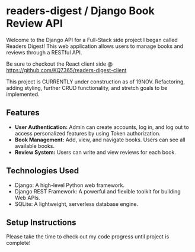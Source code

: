 # readers-digest / Django Book Review API

Welcome to the Django API for a Full-Stack side project I began called Readers Digest! This web application allows users to manage books and reviews through a RESTful API.

Be sure to checkout the React client side @ https://github.com/KQ7365/readers-digest-client

This project is CURRENTLY under construction as of 19NOV. Refactoring, adding styling, further CRUD functionality, and stretch goals to be implemented.

## Features

- **User Authentication:** Admin can create accounts, log in, and log out to access personalized features by using Token authorization.
- **Book Management:** Add, view, and navigate books. Users can see all available books.
- **Review System:** Users can write and view reviews for each book.

## Technologies Used

- Django: A high-level Python web framework.
- Django REST Framework: A powerful and flexible toolkit for building Web APIs.
- SQLite: A lightweight, serverless database engine.

## Setup Instructions

Please take the time to check out my code progress until project is complete!
